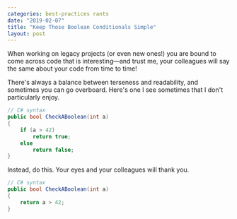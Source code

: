 ```yaml
---
categories: best-practices rants
date: "2019-02-07"
title: "Keep Those Boolean Conditionals Simple"
layout: post
---
```


When working on legacy projects (or even new ones!) you are bound to come across code that is interesting—and trust me, your colleagues will say the same about your code from time to time!

There's always a balance between terseness and readability, and sometimes you can go overboard. Here's one I see sometimes that I don't particularly enjoy.

```csharp
// C# syntax
public bool CheckABoolean(int a)
{
    if (a > 42)
        return true;
    else
        return false;
}
```

Instead, do this. Your eyes and your colleagues will thank you.

```csharp
// C# syntax
public bool CheckABoolean(int a)
{
    return a > 42;
}
```
